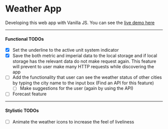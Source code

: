 # Weather App

Developing this web app with Vanilla JS. You can see the [live demo here](https://weather-app-gules-two.vercel.app/)

---

#### Functional TODOs

- [x] Set the underline to the active unit system indicator
- [x] Save the both metric and imperial data to the local storage and if local storage has the relevant data do not make request again. This feature will prevent to user make many HTTP requests while discovering the app
- [ ] Add the functionality that user can see the weather status of other cities by typing the city name to the input box (Find an API for this feature)
  - [ ] Make suggestions for the user (again by using the API)
- [ ] Forecast feature

---

#### Stylistic TODOs

- [ ] Animate the weather icons to increase the feel of liveliness

